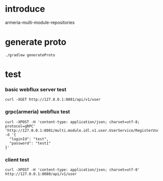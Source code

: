 # introduce

armeria-multi-module-repositories


# generate proto
```
./gradlew generateProto
```



# test 

###  basic webflux server test
```
curl -XGET http://127.0.0.1:8081/api/v1/user
```

### grpc(armeria) webflux test
```
curl -XPOST -H 'content-type: application/json; charset=utf-8; protocol=gRPC' 'http://127.0.0.1:8081/multi.module.idl.v1.user.UserService/RegisterUser' -d '{
  "loginId": "test",
  "password": "test1"
}'
```

### client test
```
curl -XPOST -H 'content-type: application/json; charset=utf-8' http://127.0.0.1:8080/api/v1/user
```